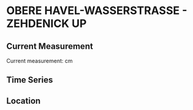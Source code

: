 # OBERE HAVEL-WASSERSTRASSE - ZEHDENICK UP

## Current Measurement

Current measurement: <Value topic="rivers/pegel-online/OHW/ZEHDENICK-UP/measurementValue"/> cm

## Time Series

<TimeSeries topic="rivers/pegel-online/OHW/ZEHDENICK-UP/measurementValue" period="week" />

## Location

<WorldMap>
  <Marker lat="52.98200804674977" lon="13.33328213801584" labelTopic="rivers/pegel-online/OHW/ZEHDENICK-UP/measurementValue" />
</WorldMap>
